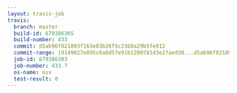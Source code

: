 ```yaml
---
layout: travis-job
travis:
  branch: master
  build-id: 679386365
  build-number: 433
  commit: d5ab96f021893f163e83b26f5c2368a29b5fe012
  commit-range: 19149027e895c6a6d5fe91b120078143e27aed30...d5ab96f021893f163e83b26f5c2368a29b5fe012
  job-id: 679386383
  job-number: 433.7
  os-name: osx
  test-result: 0
---
```

